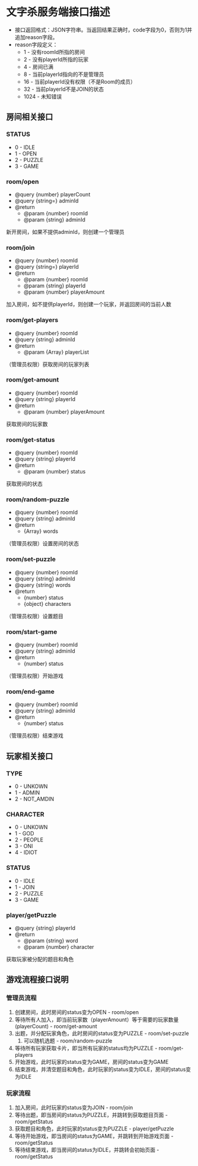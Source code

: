 # 文字杀服务端接口描述

* 接口返回格式：JSON字符串。当返回结果正确时，code字段为0，否则为1并追加reason字段。
* reason字段定义：
	* 1 - 没有roomId所指的房间
	* 2 - 没有playerId所指的玩家
	* 4 - 房间已满
	* 8 - 当前playerId指向的不是管理员
	* 16 - 当前playerId没有权限（不是Room的成员）
	* 32 - 当前playerId不是JOIN的状态
	* 1024 - 未知错误


## 房间相关接口

### STATUS
	
* 0 - IDLE
* 1 - OPEN
* 2 - PUZZLE
* 3 - GAME

### room/open

* @query {number} playerCount
* @query {string=} adminId
* @return
	* @param {number} roomId
	* @param {string} adminId

新开房间，如果不提供adminId，则创建一个管理员

### room/join

* @query {number} roomId
* @query {string=} playerId
* @return
	* @param {number} roomId
	* @param {string} playerId
	* @param {number} playerAmount

加入房间，如不提供playerId，则创建一个玩家，并返回房间的当前人数

### room/get-players

* @query {number} roomId
* @query {string} adminId
* @return
	* @param {Array} playerList

（管理员权限）获取房间的玩家列表

### room/get-amount

* @query {number} roomId
* @query {string} playerId
* @return
	* @param {number} playerAmount

获取房间的玩家数

### room/get-status

* @query {number} roomId
* @query {string} playerId
* @return
	* @param {number} status

获取房间的状态

### room/random-puzzle

* @query {number} roomId
* @query {string} adminId
* @return 
	* {Array} words

（管理员权限）设置房间的状态

### room/set-puzzle

* @query {number} roomId
* @query {string} adminId
* @query {string} words
* @return 
	* {number} status
	* {object} characters

（管理员权限）设置题目

### room/start-game

* @query {number} roomId
* @query {string} adminId
* @return 
	* {number} status

（管理员权限）开始游戏

### room/end-game

* @query {number} roomId
* @query {string} adminId
* @return 
	* {number} status

（管理员权限）结束游戏

##  玩家相关接口

### TYPE

* 0 - UNKOWN
* 1 - ADMIN
* 2 - NOT_AMDIN

### CHARACTER

* 0 - UNKOWN
* 1 - GOD
* 2 - PEOPLE
* 3 - ONI
* 4 - IDIOT

### STATUS

* 0 - IDLE
* 1 - JOIN
* 2 - PUZZLE
* 3 - GAME

### player/getPuzzle

* @query {string} playerId
* @return
	* @param {string} word
	* @param {number} character

获取玩家被分配的题目和角色

## 游戏流程接口说明

### 管理员流程

1. 创建房间，此时房间的status变为OPEN - room/open 
2. 等待所有人加入，即当前玩家数（playerAmount）等于需要的玩家数量(playerCount) - room/get-amount
3. 出题，并分配玩家角色，此时房间的status变为PUZZLE - room/set-puzzle
	1. 可以随机选题 - room/random-puzzle
4. 等待所有玩家获取卡片，即当所有玩家的status均为PUZZLE - room/get-players
5. 开始游戏，此时玩家的status变为GAME，房间的status变为GAME
6. 结束游戏，并清空题目和角色，此时玩家的status变为IDLE，房间的status变为IDLE

### 玩家流程

1. 加入房间，此时玩家的status变为JOIN  - room/join
2. 等待出题，即当房间的status为PUZZLE，并跳转到获取题目页面 - room/getStatus
3. 获取题目和角色，此时玩家的status变为PUZZLE - player/getPuzzle
4. 等待开始游戏，即当房间的status为GAME，并跳转到开始游戏页面 - room/getStatus
5. 等待结束游戏，即当房间的status为IDLE，并跳转会初始页面 - room/getStatus
